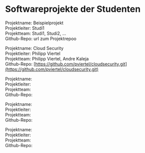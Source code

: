 # Softwareprojekte der Studenten

Projektname: Beispielprojekt  
Projektleiter: Studi1  
Projektteam: Studi1, Studi2, ...  
Github-Repo: url zum Projektrepoo

Projektname:  Cloud Security  
Projektleiter:  Philipp Viertel  
Projektteam:  Philipp Viertel, Andre Kaleja  
Github-Repo: [https://github.com/pviertel/cloudsecurity.git](https://github.com/pviertel/cloudsecurity.git)

Projektname:  
Projektleiter:  
Projektteam:  
Github-Repo:

Projektname:  
Projektleiter:  
Projektteam:  
Github-Repo:

Projektname:  
Projektleiter:  
Projektteam:  
Github-Repo:

